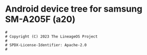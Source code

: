 # Android device tree for samsung SM-A205F (a20)

```
#
# Copyright (C) 2023 The LineageOS Project
#
# SPDX-License-Identifier: Apache-2.0
#
```
